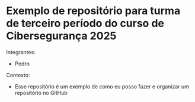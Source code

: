 # Exemplo de repositório para turma de terceiro período do curso de Cibersegurança 2025

Integrantes:
- Pedro

Contexto:
- Esse repositório é um exemplo de como eu posso fazer e organizar um repositório no GitHub


